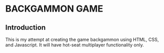# BACKGAMMON GAME

## Introduction
This is my attempt at creating the game backgammon using HTML, CSS, and Javascript.
It will have hot-seat multiplayer functionality only.